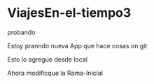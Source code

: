 # ViajesEn-el-tiempo3
probando

Estoy pranndo nueva App que hace cosas on git

Esto lo agregue desde local

Ahora modificque la Rama-Inicial